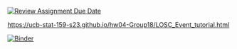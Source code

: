 [![Review Assignment Due Date](https://classroom.github.com/assets/deadline-readme-button-24ddc0f5d75046c5622901739e7c5dd533143b0c8e959d652212380cedb1ea36.svg)](https://classroom.github.com/a/NyLY6Lqa)

https://ucb-stat-159-s23.github.io/hw04-Group18/LOSC_Event_tutorial.html

[![Binder](https://mybinder.org/badge_logo.svg)](https://mybinder.org/v2/gh/UCB-stat-159-s23/hw04-Group18.git/HEAD?labpath=LOSC_Event_tutorial.ipynb)